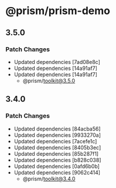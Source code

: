 # @prism/prism-demo

## 3.5.0

### Patch Changes

- Updated dependencies [7ad08e8c]
- Updated dependencies [14a91af7]
- Updated dependencies [14a91af7]
  - @prism/toolkit@3.5.0

## 3.4.0

### Patch Changes

- Updated dependencies [84acba56]
- Updated dependencies [9933270a]
- Updated dependencies [7acefe1c]
- Updated dependencies [8405b3ec]
- Updated dependencies [85b287f1]
- Updated dependencies [b828c038]
- Updated dependencies [0afd6b0b]
- Updated dependencies [9062c414]
  - @prism/toolkit@3.4.0
